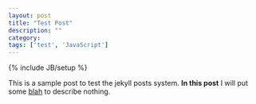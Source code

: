 ```yaml
---
layout: post
title: "Test Post"
description: ""
category: 
tags: ['test', 'JavaScript']
---
```

{% include JB/setup %}

This is a sample post to test the jekyll posts system.
**In this post** I will put some [blah](http://jekyllrb.com/docs/posts/) to describe nothing.